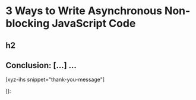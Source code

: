 # 3 Ways to Write Asynchronous Non-blocking JavaScript Code
<!--more-->
<!--
Table of Contents:
-->

## h2

## Conclusion: [...] ...

[xyz-ihs snippet="thank-you-message"]

<!-- ### Links -->
[]:

<!--
### Meta:
-
-->

<!--
### Keywords:
-
-->

<!--
### Resources:
-
-->
